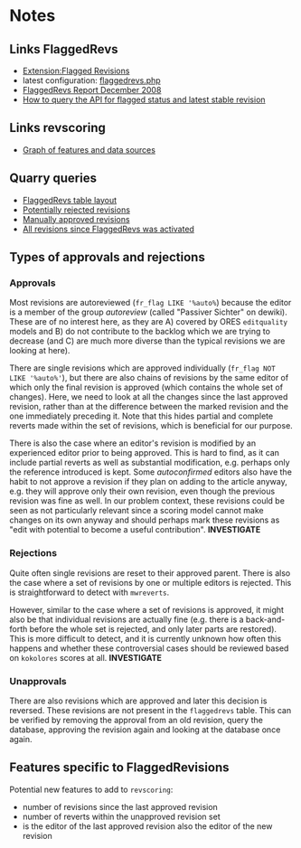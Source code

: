 # Notes

## Links FlaggedRevs

- [Extension:Flagged Revisions](https://www.mediawiki.org/wiki/Extension:FlaggedRevs) 
- latest configuration: [flaggedrevs.php](https://github.com/wikimedia/operations-mediawiki-config/blob/master/wmf-config/flaggedrevs.php)
- [FlaggedRevs Report December 2008](https://meta.wikimedia.org/wiki/FlaggedRevs_Report_December_2008)
- [How to query the API for flagged status and latest stable revision](https://en.wikipedia.org/w/api.php?action=help&modules=query%2Bflagged)

## Links revscoring
- [Graph of features and data sources](https://upload.wikimedia.org/wikipedia/commons/a/a6/Revision_scoring.metric_dependencies.svg)

## Quarry queries
- [FlaggedRevs table layout](https://quarry.wmflabs.org/query/27154)
- [Potentially rejected revisions](https://quarry.wmflabs.org/query/27161)
- [Manually approved revisions](https://quarry.wmflabs.org/query/27156)
- [All revisions since FlaggedRevs was activated](https://quarry.wmflabs.org/query/27173)

## Types of approvals and rejections

### Approvals
Most revisions are autoreviewed (`fr_flag LIKE '%auto%`) because the editor is a member of
the group *autoreview* (called "Passiver Sichter" on dewiki).
These are of no interest here, as they are A) covered by ORES `editquality` models and B) do not
contribute to the backlog which we are trying to decrease (and C) are much more diverse than
the typical revisions we are looking at here).

There are single revisions which are approved individually (`fr_flag NOT LIKE '%auto%'`), but there are also
chains of revisions
by the same editor of which only the final revision is approved (which contains the whole set of changes).
Here, we need to look at all the changes since the last approved revision, rather than at the difference between
the marked revision and the one immediately preceding it. Note that this hides partial and complete reverts made
within the set of revisions, which is beneficial for our purpose. 

There is also the case where an editor's revision is modified by an experienced editor prior to being approved.
This is hard to find, as it can include partial reverts as well as substantial modification, e.g. perhaps only
the reference introduced is kept. Some *autoconfirmed* editors also have the habit to not approve a revision if
they plan on adding to the article anyway, e.g. they will approve only their own revision, even though the
previous revision was fine as well. In our problem context, these revisions could be seen as not particularly
relevant since a scoring model cannot make changes on its own anyway and should perhaps mark these revisions as
"edit with potential to become a useful contribution". **INVESTIGATE**

### Rejections
Quite often single revisions are reset to their approved parent.
There is also the case where a set of revisions by one or multiple editors is rejected.
This is straightforward to detect with `mwreverts`.

However, similar to the case where a set of revisions is approved, it might also be that
individual revisions are actually fine (e.g. there is a back-and-forth before the whole set is rejected,
and only later parts are restored). This is more difficult to detect, and it is currently unknown how
often this happens and whether these controversial cases should be reviewed based on `kokolores` scores at all.
**INVESTIGATE**

### Unapprovals
There are also revisions which are approved and later this decision is reversed.
These revisions are not present in the `flaggedrevs` table. This can be verified
by removing the approval from an old revision, query the database, approving
the revision again and looking at the database once again.

## Features specific to FlaggedRevisions

Potential new features to add to `revscoring`:
- number of revisions since the last approved revision
- number of reverts within the unapproved revision set
- is the editor of the last approved revision also the editor of the new revision
